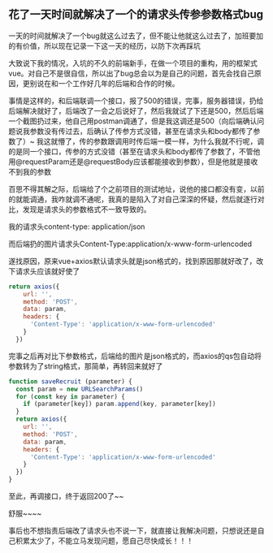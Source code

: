 ## 花了一天时间就解决了一个的请求头传参参数格式bug

一天的时间就解决了一个bug就这么过去了，但不能让他就这么过去了，加班要加的有价值，所以现在记录一下这一天的经历，以防下次再踩坑

大致说下我的情况，入坑的不久的前端新手，在做一个项目的重构，用的框架式vue。对自己不是很自信，所以出了bug总会以为是自己的问题，首先会找自己原因，更别说在和一个工作好几年的后端和合作的时候。

事情是这样的，和后端联调一个接口，报了500的错误，完事，服务器错误，扔给后端解决就好了，后端改了一会之后说好了，然后我就试了下还是500，然后后端一个截图扔过来，他自己用postman调通了，但是我这调还是500（向后端确认问题说我参数没有传过去，后确认了传参方式没错，甚至在请求头和body都传了参数了）~
我这就懵了，传的参数跟调用时传后端一模一样，为什么我就不行呢，调的是同一个接口，传参的方式没错（甚至在请求头和body都传了参数了，不管他用@requestParam还是@requestBody应该都能接收到参数），但是他就是接收不到我的参数

百思不得其解之际，后端给了个之前项目的测试地址，说他的接口都没有变，以前的就能调通，我咋就调不通呢，我真的是陷入了对自己深深的怀疑，然后就逐行对比，发现是请求头的参数格式不一致导致的。

我的请求头content-type: application/json

而后端扔的图片请求头Content-Type:application/x-www-form-urlencoded

遂找原因，原来vue+axios默认请求头就是json格式的，找到原因那就好改了，改下请求头应该就好使了

```js
return axios({
    url: '',
    method: 'POST',
    data: param,
    headers: {
      'Content-Type': 'application/x-www-form-urlencoded'
    }
  })
```

完事之后再对比下参数格式，后端给的图片是json格式的，而axios的qs包自动将参数转为了string格式，那简单，再转回来就好了

```js
function saveRecruit (parameter) {
  const param = new URLSearchParams()
  for (const key in parameter) {
    if (parameter[key]) param.append(key, parameter[key])
  }
  return axios({
    url: '',
    method: 'POST',
    data: param,
    headers: {
      'Content-Type': 'application/x-www-form-urlencoded'
    }
  })
}
```

至此，再调接口，终于返回200了~~

舒服~~~~

事后也不想指责后端改了请求头也不说一下，就直接让我解决问题，只想说还是自己积累太少了，不能立马发现问题，愿自己尽快成长！！！